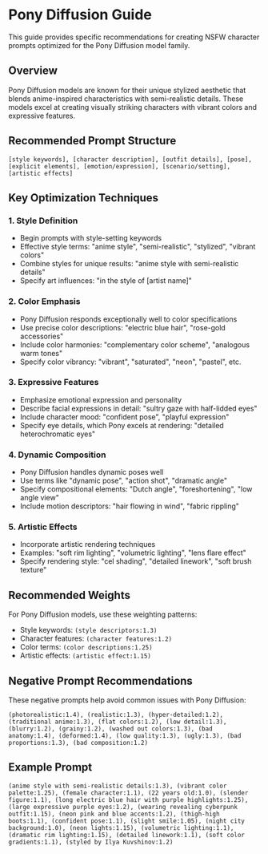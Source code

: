 # Pony Diffusion Guide

This guide provides specific recommendations for creating NSFW character prompts optimized for the Pony Diffusion model family.

## Overview

Pony Diffusion models are known for their unique stylized aesthetic that blends anime-inspired characteristics with semi-realistic details. These models excel at creating visually striking characters with vibrant colors and expressive features.

## Recommended Prompt Structure

```
[style keywords], [character description], [outfit details], [pose], [explicit elements], [emotion/expression], [scenario/setting], [artistic effects]
```

## Key Optimization Techniques

### 1. Style Definition

- Begin prompts with style-setting keywords
- Effective style terms: "anime style", "semi-realistic", "stylized", "vibrant colors"
- Combine styles for unique results: "anime style with semi-realistic details"
- Specify art influences: "in the style of [artist name]"

### 2. Color Emphasis

- Pony Diffusion responds exceptionally well to color specifications
- Use precise color descriptions: "electric blue hair", "rose-gold accessories"
- Include color harmonies: "complementary color scheme", "analogous warm tones"
- Specify color vibrancy: "vibrant", "saturated", "neon", "pastel", etc.

### 3. Expressive Features

- Emphasize emotional expression and personality
- Describe facial expressions in detail: "sultry gaze with half-lidded eyes"
- Include character mood: "confident pose", "playful expression"
- Specify eye details, which Pony excels at rendering: "detailed heterochromatic eyes"

### 4. Dynamic Composition

- Pony Diffusion handles dynamic poses well
- Use terms like "dynamic pose", "action shot", "dramatic angle"
- Specify compositional elements: "Dutch angle", "foreshortening", "low angle view"
- Include motion descriptors: "hair flowing in wind", "fabric rippling"

### 5. Artistic Effects

- Incorporate artistic rendering techniques
- Examples: "soft rim lighting", "volumetric lighting", "lens flare effect"
- Specify rendering style: "cel shading", "detailed linework", "soft brush texture"

## Recommended Weights

For Pony Diffusion models, use these weighting patterns:

- Style keywords: `(style descriptors:1.3)`
- Character features: `(character features:1.2)`
- Color terms: `(color descriptions:1.25)`
- Artistic effects: `(artistic effect:1.15)`

## Negative Prompt Recommendations

These negative prompts help avoid common issues with Pony Diffusion:

```
(photorealistic:1.4), (realistic:1.3), (hyper-detailed:1.2), (traditional anime:1.3), (flat colors:1.2), (low detail:1.3), (blurry:1.2), (grainy:1.2), (washed out colors:1.3), (bad anatomy:1.4), (deformed:1.4), (low quality:1.3), (ugly:1.3), (bad proportions:1.3), (bad composition:1.2)
```

## Example Prompt

```
(anime style with semi-realistic details:1.3), (vibrant color palette:1.25), (female character:1.1), (22 years old:1.0), (slender figure:1.1), (long electric blue hair with purple highlights:1.25), (large expressive purple eyes:1.2), (wearing revealing cyberpunk outfit:1.15), (neon pink and blue accents:1.2), (thigh-high boots:1.1), (confident pose:1.1), (slight smile:1.05), (night city background:1.0), (neon lights:1.15), (volumetric lighting:1.1), (dramatic rim lighting:1.15), (detailed linework:1.1), (soft color gradients:1.1), (styled by Ilya Kuvshinov:1.2)
``` 